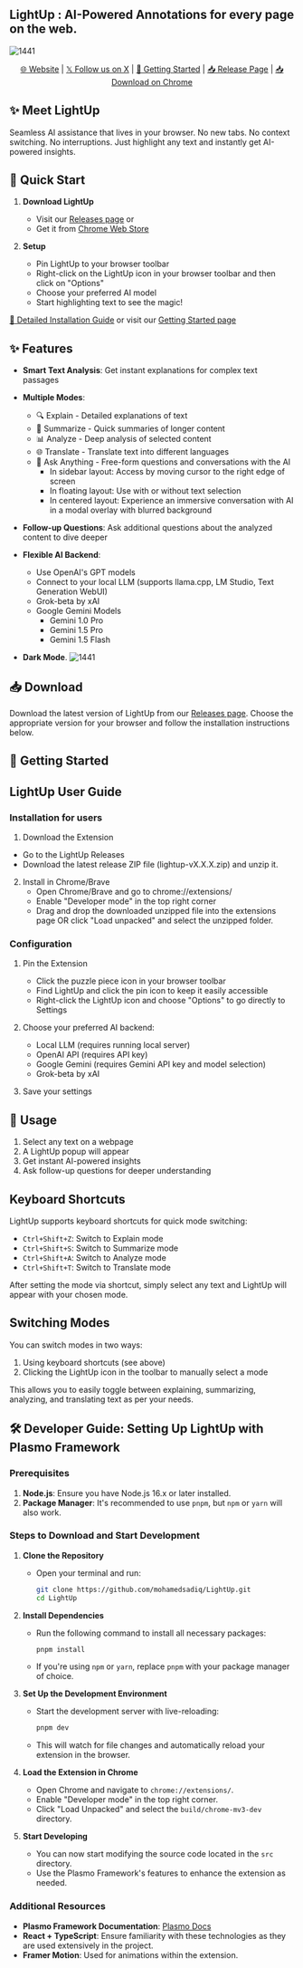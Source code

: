 ## LightUp : AI-Powered Annotations for every page on the web.

![1441](https://pbs.twimg.com/media/GgxiXUPXoAAVQWP?format=jpg&name=medium)


<div align="center">
  <a href="https://boimaginations.com/lightup">🌐 Website</a> | <a href="https://x.com/sadiq_moo">𝕏 Follow us on X</a> | <a href="https://www.boimaginations.com/lightup/getting-started">🚀 Getting Started</a> | <a href="https://github.com/mohamedsadiq/LightUp/releases">📥 Release Page</a> |  <a href="https://chromewebstore.google.com/detail/lightup-ai-powered-web-an/pncapgeoeedlfppkohlbelelkkihikel?authuser=5&hl=en-GB">📥 Download on Chrome</a>
</div>

## ✨  Meet LightUp
Seamless AI assistance that lives in your browser. No new tabs. No context switching. No interruptions. Just highlight any text and instantly get AI-powered insights.

## 🚀 Quick Start

1. **Download LightUp**
   - Visit our [Releases page](https://github.com/lightup/releases) or
   - Get it from [Chrome Web Store](https://chromewebstore.google.com/detail/lightup-ai-powered-web-an/pncapgeoeedlfppkohlbelelkkihikel?authuser=5&hl=en-GB)

2. **Setup**
   - Pin LightUp to your browser toolbar
   - Right-click on the LightUp icon in your browser toolbar and then click on "Options"
   - Choose your preferred AI model
   - Start highlighting text to see the magic!

[📖 Detailed Installation Guide](#installation-for-users) or visit our [Getting Started page](https://www.boimaginations.com/lightup/getting-started)


## ✨ Features

- **Smart Text Analysis**: Get instant explanations for complex text passages

- **Multiple Modes**:
  - 🔍 Explain - Detailed explanations of text
  - 📝 Summarize - Quick summaries of longer content
  - 📊 Analyze - Deep analysis of selected content
  - 🌐 Translate - Translate text into different languages
  - 💬 Ask Anything - Free-form questions and conversations with the AI
    - In sidebar layout: Access by moving cursor to the right edge of screen
    - In floating layout: Use with or without text selection
    - In centered layout: Experience an immersive conversation with AI in a modal overlay with blurred background
- **Follow-up Questions**: Ask additional questions about the analyzed content to dive deeper
- **Flexible AI Backend**:
  - Use OpenAI's GPT models
  - Connect to your local LLM (supports llama.cpp, LM Studio, Text Generation WebUI)
  - Grok-beta by xAI
  - Google Gemini Models
    - Gemini 1.0 Pro
    - Gemini 1.5 Pro
    - Gemini 1.5 Flash
- **Dark Mode**.
![1441](https://github.com/user-attachments/assets/c596a963-fab3-4908-a0f9-5ffe993a07a8)


## 📥 Download

Download the latest version of LightUp from our [Releases page](https://github.com/lightup/releases). Choose the appropriate version for your browser and follow the installation instructions below.


## 🚀 Getting Started

## LightUp User Guide

### Installation for users

1. Download the Extension
  - Go to the LightUp Releases
  - Download the latest release ZIP file (lightup-vX.X.X.zip) and unzip it.

2. Install in Chrome/Brave
   - Open Chrome/Brave and go to chrome://extensions/
   - Enable "Developer mode" in the top right corner
   - Drag and drop the downloaded unzipped file into the extensions page
OR click "Load unpacked" and select the unzipped folder.


### Configuration

1. Pin the Extension
   - Click the puzzle piece icon in your browser toolbar
   - Find LightUp and click the pin icon to keep it easily accessible
   - Right-click the LightUp icon and choose "Options" to go directly to Settings
  
2. Choose your preferred AI backend:
   - Local LLM (requires running local server)
   - OpenAI API (requires API key)
   - Google Gemini (requires Gemini API key and model selection)
   - Grok-beta by xAI
3. Save your settings

## 🔧 Usage

1. Select any text on a webpage
2. A LightUp popup will appear
3. Get instant AI-powered insights
4. Ask follow-up questions for deeper understanding

## Keyboard Shortcuts

LightUp supports keyboard shortcuts for quick mode switching:

- `Ctrl+Shift+Z`: Switch to Explain mode
- `Ctrl+Shift+S`: Switch to Summarize mode
- `Ctrl+Shift+A`: Switch to Analyze mode
- `Ctrl+Shift+T`: Switch to Translate mode

After setting the mode via shortcut, simply select any text and LightUp will appear with your chosen mode.

## Switching Modes

You can switch modes in two ways:
1. Using keyboard shortcuts (see above)
2. Clicking the LightUp icon in the toolbar to manually select a mode

This allows you to easily toggle between explaining, summarizing, analyzing, and translating text as per your needs.


## 🛠️ Developer Guide: Setting Up LightUp with Plasmo Framework

### Prerequisites

1. **Node.js**: Ensure you have Node.js 16.x or later installed.
2. **Package Manager**: It's recommended to use `pnpm`, but `npm` or `yarn` will also work.

### Steps to Download and Start Development

1. **Clone the Repository**
   - Open your terminal and run:
     ```bash
     git clone https://github.com/mohamedsadiq/LightUp.git
     cd LightUp
     ```

2. **Install Dependencies**
   - Run the following command to install all necessary packages:
     ```bash
     pnpm install
     ```
   - If you're using `npm` or `yarn`, replace `pnpm` with your package manager of choice.

3. **Set Up the Development Environment**
   - Start the development server with live-reloading:
     ```bash
     pnpm dev
     ```
   - This will watch for file changes and automatically reload your extension in the browser.

4. **Load the Extension in Chrome**
   - Open Chrome and navigate to `chrome://extensions/`.
   - Enable "Developer mode" in the top right corner.
   - Click "Load Unpacked" and select the `build/chrome-mv3-dev` directory.

5. **Start Developing**
   - You can now start modifying the source code located in the `src` directory.
   - Use the Plasmo Framework's features to enhance the extension as needed.

### Additional Resources

- **Plasmo Framework Documentation**: [Plasmo Docs](https://docs.plasmo.com/)
- **React + TypeScript**: Ensure familiarity with these technologies as they are used extensively in the project.
- **Framer Motion**: Used for animations within the extension.


